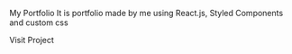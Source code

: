 My Portfolio
It is portfolio made by me using React.js, Styled Components and custom css

Visit Project
